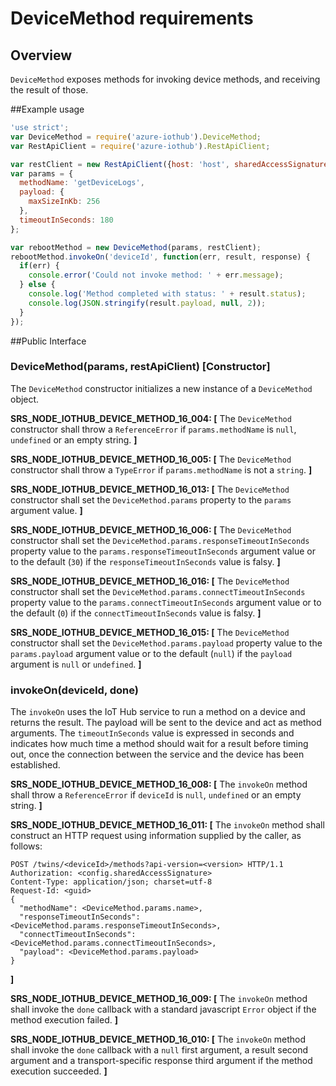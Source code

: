 # DeviceMethod requirements

## Overview
`DeviceMethod` exposes methods for invoking device methods, and receiving the result of those.

##Example usage
```js
'use strict';
var DeviceMethod = require('azure-iothub').DeviceMethod;
var RestApiClient = require('azure-iothub').RestApiClient;

var restClient = new RestApiClient({host: 'host', sharedAccessSignature: 'sharedAccessSignature'});
var params = {
  methodName: 'getDeviceLogs',
  payload: {
    maxSizeInKb: 256
  },
  timeoutInSeconds: 180
};

var rebootMethod = new DeviceMethod(params, restClient);
rebootMethod.invokeOn('deviceId', function(err, result, response) {
  if(err) {
    console.error('Could not invoke method: ' + err.message);
  } else {
    console.log('Method completed with status: ' + result.status);
    console.log(JSON.stringify(result.payload, null, 2));
  }
});
```

##Public Interface

### DeviceMethod(params, restApiClient) [Constructor]
The `DeviceMethod` constructor initializes a new instance of a `DeviceMethod` object.

**SRS_NODE_IOTHUB_DEVICE_METHOD_16_004: [** The `DeviceMethod` constructor shall throw a `ReferenceError` if `params.methodName` is `null`, `undefined` or an empty string. **]**  

**SRS_NODE_IOTHUB_DEVICE_METHOD_16_005: [** The `DeviceMethod` constructor shall throw a `TypeError` if `params.methodName` is not a `string`. **]**  

**SRS_NODE_IOTHUB_DEVICE_METHOD_16_013: [** The `DeviceMethod` constructor shall set the `DeviceMethod.params` property to the `params` argument value. **]**

**SRS_NODE_IOTHUB_DEVICE_METHOD_16_006: [** The `DeviceMethod` constructor shall set the `DeviceMethod.params.responseTimeoutInSeconds` property value to the `params.responseTimeoutInSeconds` argument value or to the default (`30`) if the `responseTimeoutInSeconds` value is falsy. **]**  

**SRS_NODE_IOTHUB_DEVICE_METHOD_16_016: [** The `DeviceMethod` constructor shall set the `DeviceMethod.params.connectTimeoutInSeconds` property value to the `params.connectTimeoutInSeconds` argument value or to the default (`0`) if the `connectTimeoutInSeconds` value is falsy. **]**

**SRS_NODE_IOTHUB_DEVICE_METHOD_16_015: [** The `DeviceMethod` constructor shall set the `DeviceMethod.params.payload` property value to the `params.payload` argument value or to the default (`null`) if the `payload` argument is `null` or `undefined`. **]**  

### invokeOn(deviceId, done)
The `invokeOn` uses the IoT Hub service to run a method on a device and returns the result. The payload will be sent to the device and act as method arguments. The `timeoutInSeconds` value
is expressed in seconds and indicates how much time a method should wait for a result before timing out, once the connection between the service and the device has been established.

**SRS_NODE_IOTHUB_DEVICE_METHOD_16_008: [** The `invokeOn` method shall throw a `ReferenceError` if `deviceId` is `null`, `undefined` or an empty string. **]**  

**SRS_NODE_IOTHUB_DEVICE_METHOD_16_011: [** The `invokeOn` method shall construct an HTTP request using information supplied by the caller, as follows:
```
POST /twins/<deviceId>/methods?api-version=<version> HTTP/1.1
Authorization: <config.sharedAccessSignature> 
Content-Type: application/json; charset=utf-8
Request-Id: <guid>
{
  "methodName": <DeviceMethod.params.name>,
  "responseTimeoutInSeconds": <DeviceMethod.params.responseTimeoutInSeconds>,
  "connectTimeoutInSeconds": <DeviceMethod.params.connectTimeoutInSeconds>,
  "payload": <DeviceMethod.params.payload>
}
```
**]**  

**SRS_NODE_IOTHUB_DEVICE_METHOD_16_009: [** The `invokeOn` method shall invoke the `done` callback with a standard javascript `Error` object if the method execution failed. **]**  

**SRS_NODE_IOTHUB_DEVICE_METHOD_16_010: [** The `invokeOn` method shall invoke the `done` callback with a `null` first argument, a result second argument and a transport-specific response third argument if the method execution succeeded. **]**